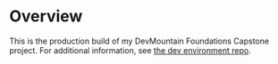 # Overview

This is the production build of my DevMountain Foundations Capstone project. For additional information, see [the dev environment repo](https://github.com/KeenanRileyFaulkner/killersMusicReactApp.git).